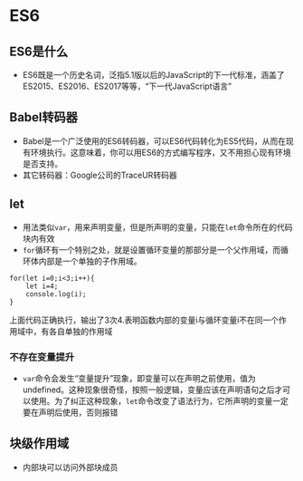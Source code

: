 # ES6

## ES6是什么
- ES6既是一个历史名词，泛指5.1版以后的JavaScript的下一代标准，涵盖了ES2015、ES2016、ES2017等等，“下一代JavaScript语言”

## Babel转码器
- Babel是一个广泛使用的ES6转码器，可以ES6代码转化为ES5代码，从而在现有环境执行。这意味着，你可以用ES6的方式编写程序，又不用担心现有环境是否支持。
- 其它转码器：Google公司的TraceUR转码器

## let
- 用法类似`var`，用来声明变量，但是所声明的变量，只能在`let`命令所在的代码块内有效
- `for`循环有一个特别之处，就是设置循环变量的那部分是一个父作用域，而循环体内部是一个单独的子作用域。
```
for(let i=0;i<3;i++){
    let i=4;
    console.log(i);
}
```
上面代码正确执行，输出了3次4.表明函数内部的变量i与循环变量i不在同一个作用域中，有各自单独的作用域

### 不存在变量提升
- `var`命令会发生“变量提升”现象，即变量可以在声明之前使用，值为undefined。这种现象很奇怪，按照一般逻辑，变量应该在声明语句之后才可以使用。为了纠正这种现象，`let`命令改变了语法行为，它所声明的变量一定要在声明后使用，否则报错

## 块级作用域
- 内部块可以访问外部块成员
